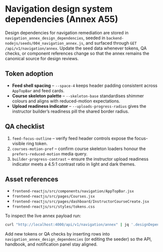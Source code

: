 # Navigation design system dependencies (Annex A55)

Design dependencies for navigation remediation are stored in `navigation_annex_design_dependencies`, seeded in
`backend-nodejs/seeds/004_navigation_annex.js`, and surfaced through `GET /api/v1/navigation/annex`. Update the
seed data whenever tokens, QA checks, or component references change so that the annex remains the canonical source for design
reviews.

## Token adoption
- **Feed shell spacing** – `--space-4` keeps header padding consistent across `AppTopBar` and feed cards.
- **Course skeleton palette** – `--skeleton-base` standardises shimmer colours and aligns with reduced-motion expectations.
- **Upload readiness indicator** – `--uploads-progress-radius` gives the instructor builder’s readiness pill the shared border
  radius.

## QA checklist
1. `feed-focus-outline` – verify feed header controls expose the focus-visible ring token.
2. `courses-motion-pref` – confirm course skeleton loaders honour the `prefers-reduced-motion` media query.
3. `builder-progress-contrast` – ensure the instructor upload readiness indicator meets a 4.5:1 contrast ratio in light and
   dark themes.

## Asset references
- `frontend-reactjs/src/components/navigation/AppTopBar.jsx`
- `frontend-reactjs/src/pages/Courses.jsx`
- `frontend-reactjs/src/pages/dashboard/InstructorCourseCreate.jsx`
- `frontend-reactjs/src/styles/tokens.css`

To inspect the live annex payload run:

```bash
curl "http://localhost:4000/api/v1/navigation/annex" | jq '.designDependencies'
```

Add new tokens or QA checks by inserting rows into `navigation_annex_design_dependencies` (or editing the seeder) so the API,
handbook, and notification panel stay aligned.
